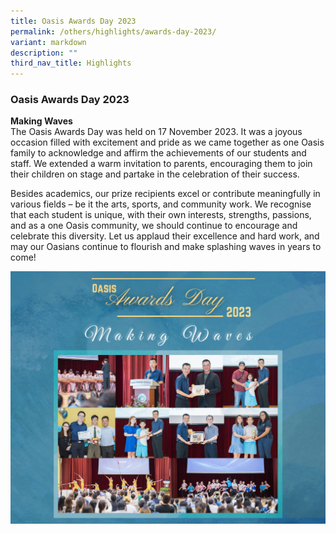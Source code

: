 ```yaml
---
title: Oasis Awards Day 2023
permalink: /others/highlights/awards-day-2023/
variant: markdown
description: ""
third_nav_title: Highlights
---
```

### Oasis Awards Day 2023

**Making Waves**<br>
The Oasis Awards Day was held on 17 November 2023. It was a joyous occasion filled with excitement and pride as we came together as one Oasis family to acknowledge and affirm the achievements of our students and staff. We extended a warm invitation to parents, encouraging them to join their children on stage and partake in the celebration of their success.

Besides academics, our prize recipients excel or contribute meaningfully in various fields – be it the arts, sports, and community work. We recognise that each student is unique, with their own interests, strengths, passions, and as a one Oasis community, we should continue to encourage and celebrate this diversity. Let us applaud their excellence and hard work, and may our Oasians continue to flourish and make splashing waves in years to come!

![](/images/awardsday2023.jpg)